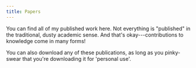 ```yaml
---
title: Papers
---
```


You can find all of my published work here. Not everything is "published" in the traditional, dusty academic sense. And that's okay---contributions to knowledge come in many forms! 

You can also download any of these publications, as long as you pinky-swear that you're downloading it for 'personal use'.


